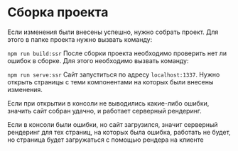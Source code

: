 # Сборка проекта

Если изменения были внесены успешно, нужно собрать проект. Для этого в папке проекта нужно вызвать команду:

```npm run build:ssr```
После сборки проекта необходимо проверить нет ли ошибок в сборке. Для этого необходимо вызвать команду:

```npm run serve:ssr```
Сайт запуститься по адресу ```localhost:1337```. Нужно открыть страницы с теми компонентами на которых были внесены изменения.

Если при открытии в консоли не выводились какие-либо ошибки, значить сайт собран удачно, и работает серверный рендеринг.

Если в консоли были ошибки, но сайт загрузился, значит серверный рендеринг для тех страниц, на которых была ошибка, работать не будет, но страница будет загружаться с помощью рендера на клиенте
